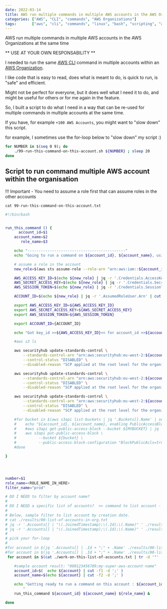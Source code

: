 ```yaml
---
date: 2022-03-14
title: AWS run multiple commands in multiple AWS accounts in the AWS Organizations at the same time
categories: ["AWS", "CLI", "commands", "AWS Organizations"]
tags:       ["aws", "cli", "commands", "linux", "bash", "scripting", "aws organizations", "coding"]
---
```


AWS run multiple commands in multiple AWS accounts in the AWS Organizations at the same time

** USE AT YOUR OWN RESPONSABILITY **

I needed to run the same [AWS CLI](https://aws.amazon.com/cli/) command in multiple accounts within an [AWS Organization](https://aws.amazon.com/organizations/).

I like code that is easy to read, does what is meant to do, is quick to run, is "safe" and efficient.

Might not be perfect for everyone, but it does well what I need it to do, and might be useful for others or for me again in the feature.

So, I built a script to do what I need in a way that can be re-used for multiple commands in multiple accounts at the same time.

If you have, for example `+100 AWS Accounts`, you might want to "slow down" this script.

for example, I sometimes use the for-loop below to "slow down" my script :)

```bash
for NUMBER in $(seq 0 9); do
    ./99-run-this-command-on-this-account.sh ${NUMBER} ; sleep 20
done
```


## Script to run command multiple AWS account within the organisation

!!! Important - You need to assume a role first that can assume roles in the other accounts


`cat 99-run-this-command-on-this-account.txt`

```bash
#!/bin/bash


run_this_command () {
      account_id=$1
    account_name=$2
       role_name=$3

    echo "--------------------------------------------"
    echo "Going to run a command on ${account_id}, ${account_name}, using the role: ${role_name}"

    # assume a role in the account
    new_role=$(aws sts assume-role --role-arn "arn:aws:iam::${account_id}:role/${role_name}" --role-session-name ${account_id}-${role_name})

    AWS_ACCESS_KEY_ID=$(echo ${new_role} | jq -r '.Credentials.AccessKeyId' )
    AWS_SECRET_ACCESS_KEY=$(echo ${new_role} | jq -r '.Credentials.SecretAccessKey' )
    AWS_SESSION_TOKEN=$(echo ${new_role} | jq -r '.Credentials.SessionToken' )

    ACCOUNT_ID=$(echo ${new_role} | jq -r '.AssumedRoleUser.Arn' | cut -f 5 -d ':')

    export AWS_ACCESS_KEY_ID=${AWS_ACCESS_KEY_ID}
    export AWS_SECRET_ACCESS_KEY=${AWS_SECRET_ACCESS_KEY}
    export AWS_SESSION_TOKEN=${AWS_SESSION_TOKEN}

    export ACCOUNT_ID={ACCOUNT_ID}

    echo "Got key_id >>${AWS_ACCESS_KEY_ID}<< for account_id >>${account_id}, ${account_name}<< "

    #aws s3 ls

    aws securityhub update-standards-control \
        --standards-control-arn "arn:aws:securityhub:eu-west-2:${account_id}:control/cis-aws-foundations-benchmark/v/1.2.0/1.13" \
        --control-status "DISABLED" \
        --disabled-reason "SCP applied at the root level for the organisation will block any root actions."

    aws securityhub update-standards-control \
        --standards-control-arn "arn:aws:securityhub:eu-west-2:${account_id}:control/cis-aws-foundations-benchmark/v/1.2.0/1.14" \
        --control-status "DISABLED" \
        --disabled-reason "SCP applied at the root level for the organisation will block any root actions."

    aws securityhub update-standards-control \
        --standards-control-arn "arn:aws:securityhub:eu-west-2:${account_id}:control/aws-foundational-security-best-practices/v/1.0.0/IAM.6" \
        --control-status "DISABLED" \
        --disabled-reason "SCP applied at the root level for the organisation will block any root actions."

    #for bucket in $(aws s3api list-buckets | jq '.Buckets[].Name' | sed s/'"'//g) ; do
    #    echo "${account_id}, ${account_name}, enabling PublicAccessBlockConfiguration for bucket: ${bucket}" ;
    #    #aws s3api get-public-access-block --bucket ${MYBUCKET} | jq '.PublicAccessBlockConfiguration' ;
    #    aws s3api put-public-access-block \
    #          --bucket ${bucket} \
    #          --public-access-block-configuration "BlockPublicAcls=true,IgnorePublicAcls=true,BlockPublicPolicy=true,RestrictPublicBuckets=true"
    #done

}




number=$1
role_name=<ROLE_NAME_IN_HERE>
filter_name="prod"

# DO I NEED to filter by account name?
#
# DO I NEED a specific list of accounts?  >> command to list account - 'aws organizations list-accounts'
#
# Below, sample filter to list account by creation date.
# cat ./results/00-list-of-accounts-in-org.txt
# jq -r '.Accounts[] | "\(.JoinedTimestamp);\(.Id);\(.Name)" ' ./results/00-list-of-accounts-in-org.txt  | sort | grep '2022-03' | awk -F ';' '{print $2 ";" $3}'
# jq -r '.Accounts[] | "\(.JoinedTimestamp);\(.Id);\(.Name)" ' ./results/00-list-of-accounts-in-org.txt  | sort | grep '2022-03' | awk -F ';' '{print $2 ";" $3}' > work-on-this-list-of-accounts.txt
#
# pick your for-loop
#
#for account in $(jq '.Accounts[] | .Id + ";" + .Name' ./results/00-list-of-accounts-in-org.txt | tr -d '"' | sort | grep ^${number} | grep -v ${filter_name} ); do
#for account in $(jq '.Accounts[] | .Id + ";" + .Name' ./results/00-list-of-accounts-in-org.txt | tr -d '"' | sort | grep ^${number} ); do
 for account in $(cat ./work-on-this-list-of-acocunts.txt | tr -d '"' | sort | grep ^${number} ); do

    #sample account result: "000123456789;my-super-aws-account-name"
    account_id=$(  echo ${account} | cut -f1 -d ';' )
    account_name=$(echo ${account} | cut -f2 -d ';' )

    echo "Getting ready to run a command on this account : ${account_id}; ${account_name}
        "
    run_this_command ${account_id} ${account_name} ${role_name} &

done

```
